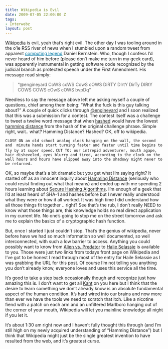 ```yaml
---
title: Wikipedia is Evil
date: 2009-07-05 22:00:00 Z
tags:
- Interwebz
layout: post
---
```


<div class="articleBody clearfix">
	  <p><a href="http://www.wikipedia.org/">Wikipedia</a> is evil, yeah that’s right evil. The other day I was tooling around in the o’le RSS river of news when I stumbled upon a random tweet from apparent <a href="http://en.wikipedia.org/wiki/Daniel_J._Bernstein" style="color: rgb(1, 121, 165); ">computing legend</a>  Daniel Bernstein. Who, though I confess I’d never heard of him before (please don’t make me turn in my geek card), was apparently instrumental in getting software code recognized by the judicial branch as protected speech under the First Amendment. His message read simply:<br></p>
	<blockquote class="main">“@engineyard CoWS coWS CowS cOWS DiRTY DIrtY DirTy DIRtY COWS COWS cOwS cOWS bvpDq”</blockquote>
	<p>Needless to say the message above left me asking myself a couple of questions, chief among them being: “What the fuck is this guy talking about?”  A couple of quick clicks through <a href="http://twitter.com/engineyard">@engineyard</a> and I soon realized that this was a submission for a contest. The contest itself was a challenge to tweet a twelve word message that when <a href="http://en.wikipedia.org/wiki/Hash_function">hashed</a> would have the lowest <a href="http://en.wikipedia.org/wiki/Hamming_distance">hamming distance</a> from the hash of the original challenge phrase.  Simple right, wait.. what? Hamming Distance? Hashed? OK, off to wikipedia.</p>
	<code>CLOSE ON an old school analog clock hanging on the wall, the second and  minute hands start turning faster and faster until time begins to fly by at super speed.</code>
	<code>CUT TO: our intrepid adventurer, mouth agape, hair disheveled, eyes blurry and tired, according to the clock on the wall hours and hours have slipped away into the shadowy night never to be returned.</code>
	<p>OK, so maybe that’s a bit dramatic but you get what I’m saying right? It started off as an innocent inquiry about <a href="http://en.wikipedia.org/wiki/Hamming_distance">Hamming Distance</a> (seriously who could resist finding out what that means) and ended up with me spending 2 hours learning about <a href="http://en.wikipedia.org/wiki/SHA_hash_functions">Secure Hashing Algorithms</a>. I’m enough of a geek that I’d at least heard of SHA-1 and hashes before but I never really understood what they were or how it all worked. It was high time I did understand how all those things fit together .. right? See that’s the rub, I don’t really NEED to know what those things are, this knowledge holds no real direct application in my current life. No one’s going to stop me on the street tomorrow and ask me to explain the basics of a cryptographic hash function.</p>
	<p>But, once I started I just couldn’t stop. That’s the genius of wikipedia, never before have we had so much information so well documented, so well interconnected, with such a low barrier to access.  Anything you could possibly want to know from <a href="http://en.wikipedia.org/wiki/Alien_vs._Predator_(film)">Alien vs. Predator</a> to <a href="http://en.wikipedia.org/wiki/Haile_Selassie_I_of_Ethiopia">Halie Selassie</a> is available to you. Those were just two links from todays front page on Wikipedia and I’ve got to be honest I read through most of the entry for Haile Selassie as I was grabbing the URL for this post. Of course I’m not telling you anything you don’t already know, everyone loves and uses this service all the time.</p>
	<p>It’s good to take a step back occasionally though and recognize just how amazing this is. I don’t want to get all <a href="http://en.wikipedia.org/wiki/Kant">Kant</a> on you here but I think that the desire to learn something we don’t already know is an absolute fundamental aspect of the human condition. It’s hard wired into our brains and now more than ever we have the tools we need to scratch that itch. Like a nicotine fiend with a patch on each arm and an unfiltered Marlboro hanging out of the corner of your mouth, Wikipedia will let you mainline knowledge all night if you let it.</p>
	<p>It’s about 1:30 am right now and I haven’t fully thought this through (and I’m still high on my newly acquired understanding of “Hamming Distance”) but I think that Wikipedia might just be the single greatest invention to have resulted from the web, and it’s greatest curse.</p>
</div>
